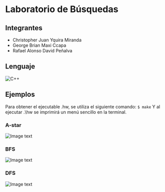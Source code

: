 # Laboratorio de Búsquedas
## Integrantes
 - Christopher Juan Yquira Miranda
 - George Brian Maxi Ccapa
 - Rafael Alonso David Peñalva
 
## Lenguaje
![C++](https://img.shields.io/badge/c++-%2300599C.svg?style=for-the-badge&logo=c%2B%2B&logoColor=white)

## Ejemplos
Para obtener el ejecutable .hw, se utiliza el siguiente comando:
`$ make`
Y al ejecutar .\hw se imprimirá un menú sencillo en la terminal.
### A-star
![Image text](https://github.com/RafoDev/ia-search-algorithms/blob/master/examples/a-star-example.JPG)
### BFS
![Image text](https://github.com/RafoDev/ia-search-algorithms/blob/master/examples/bfs-example.JPG)
### DFS
![Image text](https://github.com/RafoDev/ia-search-algorithms/blob/master/examples/dfs-example.JPG)
